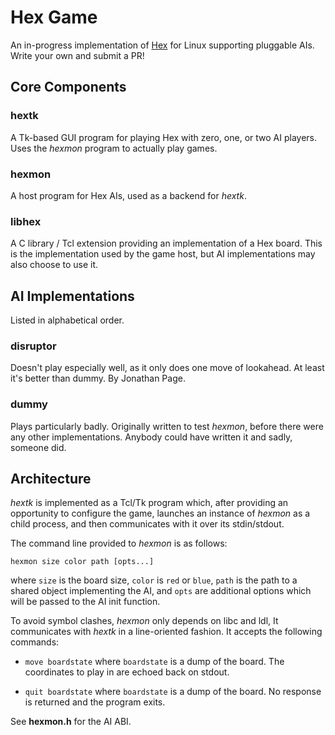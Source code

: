 Hex Game
========

An in-progress implementation of
[Hex](https://en.wikipedia.org/wiki/Hex_(board_game)) for Linux supporting
pluggable AIs. Write your own and submit a PR!


Core Components
---------------

### hextk

A Tk-based GUI program for playing Hex with zero, one, or two AI players. Uses
the *hexmon* program to actually play games.


### hexmon

A host program for Hex AIs, used as a backend for *hextk*.


### libhex

A C library / Tcl extension providing an implementation of a Hex board. This is
the implementation used by the game host, but AI implementations may also choose
to use it.


AI Implementations
------------------

Listed in alphabetical order.


### disruptor

Doesn't play especially well, as it only does one move of lookahead. At least
it's better than dummy. By Jonathan Page.


### dummy

Plays particularly badly. Originally written to test *hexmon*, before there were
any other implementations. Anybody could have written it and sadly, someone did.


Architecture
------------

*hextk* is implemented as a Tcl/Tk program which, after providing an opportunity
to configure the game, launches an instance of *hexmon* as a child process, and
then communicates with it over its stdin/stdout.

The command line provided to *hexmon* is as follows:

    hexmon size color path [opts...]

where `size` is the board size, `color` is `red` or `blue`, `path` is the path
to a shared object implementing the AI, and `opts` are additional options which
will be passed to the AI init function.

To avoid symbol clashes, *hexmon* only depends on libc and ldl, It communicates
with *hextk* in a line-oriented fashion. It accepts the following commands:

 - `move boardstate` where `boardstate` is a dump of the board. The coordinates
   to play in are echoed back on stdout.
   
 - `quit boardstate` where `boardstate` is a dump of the board. No response is
   returned and the program exits.
    
See **hexmon.h** for the AI ABI.
